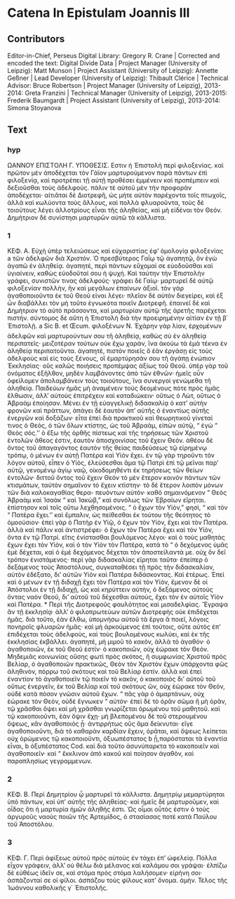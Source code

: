 # Catena In Epistulam Joannis III  

## Contributors  
Editor-in-Chief, Perseus Digital Library: Gregory R. Crane | Corrected and encoded the text: Digital Divide Data | Project Manager (University of Leipzig): Matt Munson | Project Assistant (University of Leipzig): Annette Geßner | Lead Developer (University of Leipzig): Thibault Clérice | Technical Advisor: Bruce Robertson | Project Manager (University of Leipzig), 2013-2014: Greta Franzini | Technical Manager (University of Leipzig), 2013-2015: Frederik Baumgardt | Project Assistant (University of Leipzig), 2013-2014: Simona Stoyanova  

## Text  
### hyp  
ΩΑΝΝΟΥ ΕΠΙΣTΟΛH Γ. ΥΠΟΘΕΣΙΣ. Εστιν ἡ Ἐπιστολἠ περὶ φιλοξενίας. καὶ πρῶτον μὲν ἀποδέχεται τὸν Γάϊον μαρτυρούμενον παρὰ πάντων ἐπὶ φιλοξενίᾳ, καὶ προτρέπει τῇ αὐτῇ προθέσει ἐμμένειν καὶ προπέμπειν καὶ δεξιοῦσθαι τοὺς ἀδελφούς. πάλιν τὲ αὐτοῦ μὲν τὴν προφορὰν ἀποδέχεται· αἰτιᾶται δὲ Διοτρεφῆ, ὡς μήτε αὐτὸν παρέχοντα τοῖς πτωχοῖς, ἀλλὰ καὶ κωλύοντα τοὺς ἄλλους, καὶ πολλὰ φλυαροῦντα, τοὺς δὲ τοιούτους λέγει ἀλλοτρίους εἶναι τῆς ἀληθείας, καὶ μὴ εἰδέναι τὸν Θεόν. Δημήτριον δὲ συνίστησι μαρτυρῶν αὐτῶ τὰ κάλλιστα.  
### 1  
ΚΕΦ. Α. Εὐχὴ ὑπὲρ τελειώσεως καὶ εὐχαριστίας ἐφ’ ὁμολογίᾳ φιλοξενίας a τῶν ἀδελφῶν διὰ Χριστόν. Ὁ πρεσβύτερος Γαΐῳ τῷ ἀγαπητῷ, ὃν ἐγὼ ἀγαπῶ ἐν ἀληθείᾳ. ἀγαπητὲ, περὶ πάντων εὔχομαί σε εὐοδοῦσθαι καὶ ὑγιαίνειν, καθὼς εὐοδοῦταί σου ἡ ψυχή. Καὶ ταύτην τὴν Έπιστολὴν γράφει, συνιστῶν τινας ἀδελφούς· γράφει δὲ Γαίῳ· μαρτυρεῖ δὲ αὐτῷ φιλοξενίαν πολλὴν, ἣν καὶ μεγάλων ἐπαίνων ἀξιοῖ. τὸν γὰρ ἀγαθοποιοῦντα ἐκ τοῦ Θεοῦ εἰναι λέγει· πλεῖον δὲ αὐτὸν διεγείρει, καὶ ἐξ ὧν διαβάλλει τὸν μὴ τοῦτο ἐγνωκότα ποιεῖν Διοτρεφῆ. ἐπαινεῖ δὲ καὶ Δημήτριον τὸ αὐτὸ πράσσοντα, καὶ μαρτυρίαν αὐτῷ τῆς ἀρετῆς παρέχεται πιστήν. σύντομος δὲ αὕτη ἡ Ἐπιστολὴ διὰ τὴν προειρημένην αἰτίαν ἐν τῇ β΄ Ἐπιστολῇ. a Sic B. et Œcum. φιλοξένων Ν. Ἐχάρην γὰρ λίαν, ἐρχομένων ἀδελφῶν καὶ μαρτυρούντων σου τῆ ἀληθείᾳ, καθὼς σὺ ἐν ἀληθείᾳ περιπατεῖς· μειζοτέραν τούτων οὐκ ἔχω χαρὰν, ἵνα ἀκούω τὰ ἐμὰ τέκνα ἐν ἀληθείᾳ περιπατοῦντα. ἀγαπητὲ, πιστὸν ποιεῖς ὃ ἐὰν ἐργάσῃ εἰς τοὺς ἀδελφοὺς καὶ εἰς τοὺς ξένους, οἳ ἐμαρτύρησάν σου τῆ ἀγάπῃ ἐνώπιον Ἐκκλησίας· οὓς καλῶς ποιήσεις προπέμψας ἀξίως τοῦ Θεοῦ. ὑπὲρ γὰρ τοῦ ὀνόματος ἐξῆλθον, μηδὲν λαμβάνοντες ἀπὸ τῶν ἐθνῶν· ἡμεῖς οὖν ὀφείλομεν ἀπολαμβάνειν τοὺς τοιούτους, ἵνα συνεργοὶ γενώμεθα τῆ ἀληθείᾳ. Παιδεύων ἡμᾶς μὴ ἀναμένειν τοὺς δεομένους πότε πρὸς ἡμᾶς ἔλθωσιν, ἀλλ’ αὐτοὺς ἐπιτρέχειν καὶ καταδιώκειν· οὕτως ὁ Λὼτ, οὕτως ὁ Ἀβραὰμ ἐποίησαν. Μένει ἐν τῇ εὐαγγελικῇ διδασκαλίᾳ ὁ κατ’ αὐτὴν φρονῶν καὶ πράττων, ἀπάγει δὲ ἑαυτὸν ἀπ’ αὐτῆς ὁ ἐναντίως αὐτῆς ἐνεργῶν καὶ δοξάζων· εἶτα ἐπεὶ διὰ πρακτικοῦ καὶ θεωρητικοῦ γίνεταί τινος ὁ Θεὸς, ὁ τῶν ὅλων κτίστης, ὡς τοῦ Ἀβραὰμ, εἰπὼν αὐτῷ, “ ἐγὼ “ Θεὸς σός.’’ ὁ ἔξω τῆς ὀρθῆς πίστεως καὶ τῆς τηρήσεως τῶν Χριστοῦ ἐντολῶν ἄθεος ἐστιν, ἑαυτὸν ἀποσχοινίσας τοῦ ἔχειν Θεόν. ἀθέου δὲ ὄντος τοῦ ἀπαγαγόντος ἑαυτὸν τῆς θείας παιδεύσεως τῷ εἰρημένῳ τρόπῳ, ὁ μένων ἐν αὐτῇ Πατέρα καὶ Υἱὸν ἔχει. ἐν τῷ γὰρ τηροῦντι τὸν λόγον αὐτοῦ, εἶπεν ὁ Υἱὸς, ἐλεύσεσθαι ἅμα τῷ Πατρὶ ἐπὶ τῷ μεῖναι παρ’ αὐτῷ, γενομένῳ ἁγίῳ ναῷ, οἰκοδομηθέντι ἐκ τηρήσεως τῶν θείων ἐντολῶν· διττοῦ ὄντος τοῦ ἔχειν Θεόν τὸ μὲν ἕτερον κοινὸν πάντων τῶν κτισμάτων, ταὐτὸν σημαῖνον τὸ ἔχειν κτίστην· τὸ δὲ ἕτερον λοιπὸν μόνων τῶν διὰ καλοκαγαθίας θερα- πευόντων αὐτόν· καθὸ σημαινόμενον “ Θεὸς Ἀβραὰμ καὶ Ἰσαὰκ “ καὶ Ἰακὼβ,” καὶ συνόλως τῶν Ἑβραίων εἴρηται. ἐπίστησον καὶ τοῖς οὕτω λεχθησομένοις. “ ὁ ἔχων τὸν Υἱὸν,” φησὶ, “ καὶ τὸν “ Πατέρα ἔχει.’’ καὶ ἔμπαλιν, ὡς πείθεσθαι ἐκ τούτου τῆς θεότητος τὸ ὁμοούσιον· ἐπεὶ γὰρ ὁ Πατὴρ ἐν Υἱῷ, ὁ ἔχων τὸν Υἱὸν, ἔχει καὶ τὸν Πατέρα. ἀλλὰ καὶ πάλιν καὶ ἀντιστρέφει· ὁ ἔχων τὸν Πατέρα ἔχει καὶ τὸν Υἱὸν, ὄντα ἐν τῷ Πατρί. εἴτις ἐνίστασθαι βουλόμενος λέγοι· καὶ ὁ τοὺς μαθητὰς ἔχων ἔχει τὸν Υἱὸν, καὶ ὁ τὸν Υἱὸν τὸν Πατέρα, κατὰ τὸ “ ὁ δεχόμενος ὑμᾶς ἐμὲ δέχεται, καὶ ὁ ἐμὲ δεχόμενος δέχεται τὸν ἀποστείλαντά με. οὐχ ὃν δεῖ τρόπον ἐνιστάμενος· περὶ γὰρ διδασκαλίας εἴρηται ταῦτα· ἐπείπερ ὁ δεξάμενος τοὺς Ἀποστόλους, συγκαταθέσει τῇ πρὸς τὴν διδασκαλίαν, αὐτὸν ἐδέξατο, δι’ αὐτῶν Υἱὸν καὶ Πατέρα διδάσκοντας. Καὶ ἑτέρως. Ἐπεὶ καὶ ὁ μένων ἐν τῇ διδαχῇ ἔχει τὸν Πατέρα καὶ τὸν Υἱὸν, ἔμενον δὲ οἱ Ἀπόστολοι ἐν τῇ διδαχῇ, ὡς καὶ κηρύττειν αὐτὴν, ὁ δεξάμενος αὐτοὺς ὄντας ναὸν Θεοῦ, δι’ αὐτοῦ τοῦ δέχεσθαι αὐτοὺς, ἔχει τὸν ἐν αὐτοῖς Υἱὸν καὶ Πατέρα. * Περὶ τῆς Διοτρεφοῦς φαυλότητος καὶ μισαδελφίας. Ἔγραψα ἂν τῇ ἐκκλησίᾳ· ἀλλ’ ὁ φιλοπρωτεύων αὐτῶν Διοτρεφὴς οὐκ ἐπιδέχεται ἡμᾶς. διὰ τοῦτο, ἐὰν ἔλθω, ὑπομνήσω αὐτοῦ τὰ ἔργα ἃ ποιεῖ, λόγοις πονηροῖς φλυαρῶν ἡμᾶς· καὶ μὴ ἀρκούμενος ἐπὶ τούτοις, οὔτε αὐτὸς ἐπ’ ἐπιδέχεται τοὺς ἀδελφοὺς, καὶ τοὺς βουλομένους κωλύει, καὶ ἐκ τῆς ἐκκλησίας ἐκβάλλει. ἀγαπητὲ, μὴ μιμοῦ τὸ κακὸν, ἀλλὰ τὸ ἀγαθόν· ὁ ἀγαθοποιῶν, ἐκ τοῦ Θεοῦ ἐστίν· ὁ κακοποιῶν, οὐχ ἑώρακε τὸν Θεόν. Μηδεμιᾶς κοινωνίας οὔσης φωτὶ πρὸς σκότος, ἢ συμφωνίας Χριστοῦ πρὸς Βελίαρ, ὁ ἀγαθοποιῶν πρακτικῶς, Θεὸν τὸν Χριστὸν ἔχων ὑπάρχοντα φῶς ἀληθινὸν, πόρρω τοῦ σκότους καὶ τοῦ Βελίαρ ἐστίν. ἀλλὰ καὶ ἐπεὶ ἐναντίον τὸ ἀγαθοποιεῖν τῷ ποιεῖν τὸ κακὸν, ὁ κακοποιὸς δι’ αὐτοῦ τοῦ οὕτως ἐνεργεῖν, ἐκ τοῦ Βελίαρ καὶ τοῦ σκότους ὣν, οὐχ ἑώρακε τὸν Θεὸν, οὐδὲ κατὰ πόσον γνῶσιν αὐτοῦ ἔχων. “ πᾶς γὰρ ὁ ἁμαρτάνων, οὐχ ἑώρακε τὸν Θεὸν, οὐδὲ ἔγνωκεν “ αὐτόν· ἐπεὶ δὲ τὸ ὁρᾶν σῶμα ἣ μὴ ὁρᾶν, τῷ χρᾶσθαι ὄψει καὶ μὴ χρᾶσθαι γνωρίζεται ὁρωμένου τοῦ μαθητοῦ. καὶ τῷ κακοποιοῦντι, ἐὰν ὄψιν ἔχῃ· μὴ βλεπομένου δὲ τοῦ στερουμένου ὄψεως, κἂν ἀγαθοποιὸς ᾖ· ἀντιρρήτως οὓς ἅμα δείκνυται· εἴγε ἀγαθοποιοῦντι, διὰ τὸ καθαρὰν καρδίαν ἔχειν, ὁρᾶται, καὶ ὄψεως λείπεται οὐχ ὁρώμενος τῷ κακοποιοῦντι, ὀξυωπέστατος b ᾖ,παρόσταται τὰ ἐναντία εἶναι, b ὀξυπέστατος Cod. καὶ διὰ τοῦτο ἀσυνύπαρκτα τὸ κακοποιεῖν καὶ ἀγαθοποιεῖν· καὶ “ ἔκκλινον ἀπὸ κακοῦ καὶ ποίησον ἀγαθὸν, καὶ παραπλησίως γεγραμμενων.  
### 2  
ΚΕΦ. Β. Περὶ Δημητρίου ᾧ μαρτυρεῖ τὰ κάλλιστα. Δημητρίῳ μεμαρτύρηται ὑπὸ πάντων, καὶ ὑπ’ αὐτῆς τῆς ἀληθείας· καὶ ἡμεῖς δὲ μαρτυροῦμεν, καὶ οἶδας ὅτι ἡ μαρτυρία ἡμῶν ἀληθής ἐστι. Ὡς οἶμαι οὗτός ἐστιν ὁ τοὺς ἀργυροῦς ναοὺς ποιῶν τῆς Ἀρτεμίδος, ὁ στασίασας ποτὲ κατὰ Παύλου τοῦ Ἀποστόλου.  
### 3  
ΚΕΦ. Γ. Περὶ ἀφίξεως αὐτοῦ πρὸς αὐτοὺς ἐν τάχει ἐπ’ ὠφελείᾳ. Πόλλα εἶχον γράφειν, ἀλλ’ οὐ θέλω διὰ μέλανος καὶ καλάμου σοι γράψαι· ἐλπίζω δὲ εὐθέως ἰδεῖν σε, καὶ στόμα πρὸς στόμα λαλήσομεν· εἰρήνη σοι· ἀσπάζονταί σε οἱ φίλοι. ἀσπάζου τοὺς φίλους κατ’ ὄνομα. ἀμήν. Τέλος τῆς Ἰωάννου καθολικῆς γ΄ Ἐπιστολῆς.  
